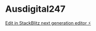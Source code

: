 # Ausdigital247

[Edit in StackBlitz next generation editor ⚡️](https://stackblitz.com/~/github.com/Aus007007/Ausdigital247)